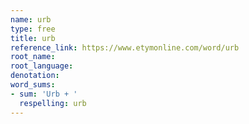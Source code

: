 ```yaml
---
name: urb
type: free
title: urb
reference_link: https://www.etymonline.com/word/urb
root_name: 
root_language: 
denotation: 
word_sums:
- sum: 'Urb + '
  respelling: urb
---
```


